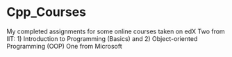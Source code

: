 # Cpp_Courses
My completed assignments for some online courses taken on edX
Two from IIT: 1) Introduction to Programming (Basics) and 2) Object-oriented Programming (OOP)
One from Microsoft
